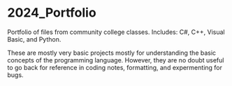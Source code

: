 # 2024_Portfolio
Portfolio of files from community college classes. Includes: C#, C++, Visual Basic, and Python.

These are mostly very basic projects mostly for understanding the basic concepts of the programming language.
However, they are no doubt useful to go back for reference in coding notes, formatting, and expermenting for bugs.
